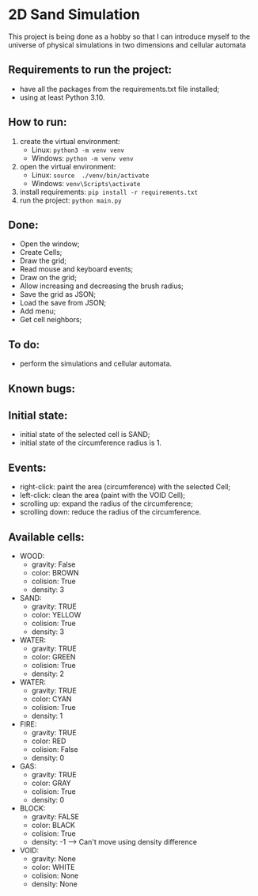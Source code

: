 # 2D Sand Simulation 

This project is being done as a hobby so that I can introduce myself to the universe of physical simulations in two dimensions and cellular automata

## Requirements to run the project:
- have all the packages from the requirements.txt file installed;
- using at least Python 3.10.

## How to run:
1. create the virtual environment:
    - Linux: ```python3 -m venv venv```
    - Windows: ```python -m venv venv```
2. open the virtual environment:
    - Linux: ```source  ./venv/bin/activate```
    - Windows: ```venv\Scripts\activate```
3. install requirements: ```pip install -r requirements.txt```
4. run the project: ```python main.py```

## Done:
- Open the window;
- Create Cells;
- Draw the grid;
- Read mouse and keyboard events;
- Draw on the grid;
- Allow increasing and decreasing the brush radius;
- Save the grid as JSON;
- Load the save from JSON;
- Add menu;
- Get cell neighbors;

## To do:
- perform the simulations and cellular automata.

## Known bugs:

## Initial state:
- initial state of the selected cell is SAND;
- initial state of the circumference radius is 1.

## Events:
- right-click: paint the area (circumference) with the selected Cell;
- left-click: clean the area (paint with the VOID Cell);
- scrolling up: expand the radius of the circumference;
- scrolling down: reduce the radius of the circumference.

## Available cells:
- WOOD:
    - gravity: False
    - color: BROWN
    - colision: True
    - density: 3
- SAND:
    - gravity: TRUE
    - color: YELLOW
    - colision: True
    - density: 3
- WATER:
    - gravity: TRUE
    - color: GREEN
    - colision: True
    - density: 2
- WATER:
    - gravity: TRUE
    - color: CYAN
    - colision: True
    - density: 1
- FIRE:
    - gravity: TRUE
    - color: RED
    - colision: False
    - density: 0
- GAS:
    - gravity: TRUE
    - color: GRAY
    - colision: True
    - density: 0
- BLOCK:
    - gravity: FALSE
    - color: BLACK
    - colision: True
    - density: -1 --> Can't move using density difference
- VOID:
    - gravity: None
    - color: WHITE
    - colision: None
    - density: None